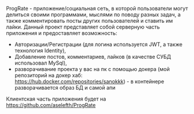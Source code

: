 ProgRate - приложение/социальная сеть, в которой пользователи могут делиться своими программами, мыслями по поводу разных задач, а также комментировать посты других пользователей и ставить им лайки.
Данный проект представляет собой серверную часть приложения и предоставляет возможность:
- Авторизации/Регистрации (для логина используется JWT, а также технология Identity),
- Добавление постов, комментариев, лайков (в качестве СУБД использовал MySql),
- разворачивание проекта у вас на пк с помощью докера (мой репозиторий на докер хаб: https://hub.docker.com/repositories/sanokkk) - в контейнере разворачивается образ БД и самой апи

Клиентская часть приложения будет на https://github.com/aselefth/ProgRate
